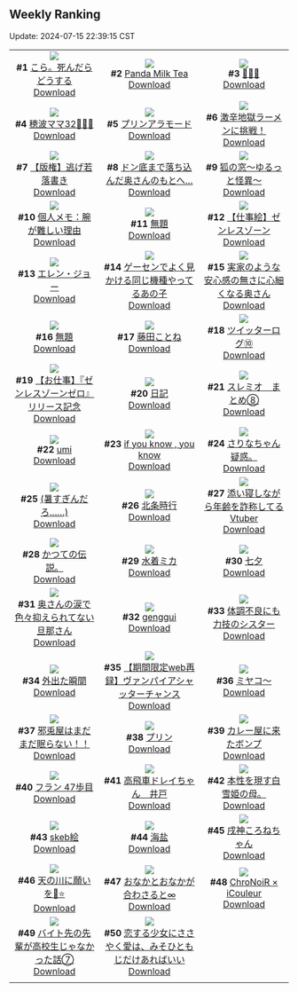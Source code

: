 ## Weekly Ranking
Update: 2024-07-15 22:39:15 CST

|      |      |      |
| :----: | :----: | :----: |
| ![](https://i.pixiv.re/c/240x480/img-master/img/2024/07/11/02/38/33/120413856_p0_master1200.jpg)<br>**#1** [こら。死んだらどうする](https://www.pixiv.net/artworks/120413856)<br>[Download](https://i.pixiv.re/img-original/img/2024/07/11/02/38/33/120413856_p0.jpg) | ![](https://i.pixiv.re/c/240x480/img-master/img/2024/07/10/00/00/22/120391940_p0_master1200.jpg)<br>**#2** [Panda Milk Tea](https://www.pixiv.net/artworks/120391940)<br>[Download](https://i.pixiv.re/img-original/img/2024/07/10/00/00/22/120391940_p0.jpg) | ![](https://i.pixiv.re/c/240x480/img-master/img/2024/07/08/01/10/48/120339739_p0_master1200.jpg)<br>**#3** [🐠🐠🐠](https://www.pixiv.net/artworks/120339739)<br>[Download](https://i.pixiv.re/img-original/img/2024/07/08/01/10/48/120339739_p0.jpg) |
| ![](https://i.pixiv.re/c/240x480/img-master/img/2024/07/08/17/24/39/120353348_p0_master1200.jpg)<br>**#4** [穂波ママ32👨‍👩‍👧](https://www.pixiv.net/artworks/120353348)<br>[Download](https://i.pixiv.re/img-original/img/2024/07/08/17/24/39/120353348_p0.jpg) | ![](https://i.pixiv.re/c/240x480/img-master/img/2024/07/09/20/30/04/120385311_p0_master1200.jpg)<br>**#5** [プリンアラモード](https://www.pixiv.net/artworks/120385311)<br>[Download](https://i.pixiv.re/img-original/img/2024/07/09/20/30/04/120385311_p0.png) | ![](https://i.pixiv.re/c/240x480/img-master/img/2024/07/09/15/34/26/120378889_p0_master1200.jpg)<br>**#6** [激辛地獄ラーメンに挑戦！](https://www.pixiv.net/artworks/120378889)<br>[Download](https://i.pixiv.re/img-original/img/2024/07/09/15/34/26/120378889_p0.png) |
| ![](https://i.pixiv.re/c/240x480/img-master/img/2024/07/08/23/52/54/120364451_p0_master1200.jpg)<br>**#7** [【版権】逃げ若落書き](https://www.pixiv.net/artworks/120364451)<br>[Download](https://i.pixiv.re/img-original/img/2024/07/08/23/52/54/120364451_p0.png) | ![](https://i.pixiv.re/c/240x480/img-master/img/2024/07/09/01/41/15/120365625_p0_master1200.jpg)<br>**#8** [ドン底まで落ち込んだ奥さんのもとへ…](https://www.pixiv.net/artworks/120365625)<br>[Download](https://i.pixiv.re/img-original/img/2024/07/09/01/41/15/120365625_p0.jpg) | ![](https://i.pixiv.re/c/240x480/img-master/img/2024/07/08/00/26/10/120338404_master1200.jpg)<br>**#9** [狐の窓～ゆるっと怪異～](https://www.pixiv.net/artworks/120338404)<br>[Download](https://www.pixiv.net/artworks/120338404) |
| ![](https://i.pixiv.re/c/240x480/img-master/img/2024/07/09/06/00/07/120370959_p0_master1200.jpg)<br>**#10** [個人メモ：腕が難しい理由](https://www.pixiv.net/artworks/120370959)<br>[Download](https://i.pixiv.re/img-original/img/2024/07/09/06/00/07/120370959_p0.jpg) | ![](https://i.pixiv.re/c/240x480/img-master/img/2024/07/08/00/48/47/120339145_p0_master1200.jpg)<br>**#11** [無題](https://www.pixiv.net/artworks/120339145)<br>[Download](https://i.pixiv.re/img-original/img/2024/07/08/00/48/47/120339145_p0.png) | ![](https://i.pixiv.re/c/240x480/img-master/img/2024/07/08/00/00/03/120337029_p0_master1200.jpg)<br>**#12** [【仕事絵】ゼンレスゾーン](https://www.pixiv.net/artworks/120337029)<br>[Download](https://i.pixiv.re/img-original/img/2024/07/08/00/00/03/120337029_p0.png) |
| ![](https://i.pixiv.re/c/240x480/img-master/img/2024/07/09/00/00/18/120364761_p0_master1200.jpg)<br>**#13** [エレン・ジョー](https://www.pixiv.net/artworks/120364761)<br>[Download](https://i.pixiv.re/img-original/img/2024/07/09/00/00/18/120364761_p0.jpg) | ![](https://i.pixiv.re/c/240x480/img-master/img/2024/07/09/15/01/01/120378388_p0_master1200.jpg)<br>**#14** [ゲーセンでよく見かける同じ機種やってるあの子](https://www.pixiv.net/artworks/120378388)<br>[Download](https://i.pixiv.re/img-original/img/2024/07/09/15/01/01/120378388_p0.jpg) | ![](https://i.pixiv.re/c/240x480/img-master/img/2024/07/08/00/08/30/120337725_p0_master1200.jpg)<br>**#15** [実家のような安心感の無さに心細くなる奥さん](https://www.pixiv.net/artworks/120337725)<br>[Download](https://i.pixiv.re/img-original/img/2024/07/08/00/08/30/120337725_p0.jpg) |
| ![](https://i.pixiv.re/c/240x480/img-master/img/2024/07/09/00/57/40/120366743_p0_master1200.jpg)<br>**#16** [無題](https://www.pixiv.net/artworks/120366743)<br>[Download](https://i.pixiv.re/img-original/img/2024/07/09/00/57/40/120366743_p0.jpg) | ![](https://i.pixiv.re/c/240x480/img-master/img/2024/07/08/00/00/26/120337147_p0_master1200.jpg)<br>**#17** [藤田ことね](https://www.pixiv.net/artworks/120337147)<br>[Download](https://i.pixiv.re/img-original/img/2024/07/08/00/00/26/120337147_p0.jpg) | ![](https://i.pixiv.re/c/240x480/img-master/img/2024/07/09/15/00/38/120378380_p0_master1200.jpg)<br>**#18** [ツイッターログ⑩](https://www.pixiv.net/artworks/120378380)<br>[Download](https://i.pixiv.re/img-original/img/2024/07/09/15/00/38/120378380_p0.jpg) |
| ![](https://i.pixiv.re/c/240x480/img-master/img/2024/07/08/12/00/10/120348209_p0_master1200.jpg)<br>**#19** [【お仕事】『ゼンレスゾーンゼロ』リリース記念](https://www.pixiv.net/artworks/120348209)<br>[Download](https://i.pixiv.re/img-original/img/2024/07/08/12/00/10/120348209_p0.jpg) | ![](https://i.pixiv.re/c/240x480/img-master/img/2024/07/09/15/23/13/120378731_p0_master1200.jpg)<br>**#20** [日記](https://www.pixiv.net/artworks/120378731)<br>[Download](https://i.pixiv.re/img-original/img/2024/07/09/15/23/13/120378731_p0.png) | ![](https://i.pixiv.re/c/240x480/img-master/img/2024/07/09/00/00/25/120364790_p0_master1200.jpg)<br>**#21** [スレミオ＿まとめ⑧](https://www.pixiv.net/artworks/120364790)<br>[Download](https://i.pixiv.re/img-original/img/2024/07/09/00/00/25/120364790_p0.jpg) |
| ![](https://i.pixiv.re/c/240x480/img-master/img/2024/07/09/00/00/17/120364759_p0_master1200.jpg)<br>**#22** [umi](https://www.pixiv.net/artworks/120364759)<br>[Download](https://i.pixiv.re/img-original/img/2024/07/09/00/00/17/120364759_p0.png) | ![](https://i.pixiv.re/c/240x480/img-master/img/2024/07/09/12/19/52/120375964_p0_master1200.jpg)<br>**#23** [if you know , you know](https://www.pixiv.net/artworks/120375964)<br>[Download](https://i.pixiv.re/img-original/img/2024/07/09/12/19/52/120375964_p0.png) | ![](https://i.pixiv.re/c/240x480/img-master/img/2024/07/08/17/19/53/120353259_p0_master1200.jpg)<br>**#24** [さりなちゃん疑惑。](https://www.pixiv.net/artworks/120353259)<br>[Download](https://i.pixiv.re/img-original/img/2024/07/08/17/19/53/120353259_p0.jpg) |
| ![](https://i.pixiv.re/c/240x480/img-master/img/2024/07/08/17/10/30/120353087_p0_master1200.jpg)<br>**#25** [(暑すぎんだろ……)](https://www.pixiv.net/artworks/120353087)<br>[Download](https://i.pixiv.re/img-original/img/2024/07/08/17/10/30/120353087_p0.jpg) | ![](https://i.pixiv.re/c/240x480/img-master/img/2024/07/08/00/00/32/120337179_p0_master1200.jpg)<br>**#26** [北条時行](https://www.pixiv.net/artworks/120337179)<br>[Download](https://i.pixiv.re/img-original/img/2024/07/08/00/00/32/120337179_p0.png) | ![](https://i.pixiv.re/c/240x480/img-master/img/2024/07/09/20/16/22/120384956_p0_master1200.jpg)<br>**#27** [添い寝しながら年齢を詐称してるVtuber](https://www.pixiv.net/artworks/120384956)<br>[Download](https://i.pixiv.re/img-original/img/2024/07/09/20/16/22/120384956_p0.png) |
| ![](https://i.pixiv.re/c/240x480/img-master/img/2024/07/08/00/29/57/120338526_p0_master1200.jpg)<br>**#28** [かつての伝説。](https://www.pixiv.net/artworks/120338526)<br>[Download](https://i.pixiv.re/img-original/img/2024/07/08/00/29/57/120338526_p0.jpg) | ![](https://i.pixiv.re/c/240x480/img-master/img/2024/07/09/11/30/11/120375130_p0_master1200.jpg)<br>**#29** [水着ミカ](https://www.pixiv.net/artworks/120375130)<br>[Download](https://i.pixiv.re/img-original/img/2024/07/09/11/30/11/120375130_p0.jpg) | ![](https://i.pixiv.re/c/240x480/img-master/img/2024/07/09/02/29/45/120368553_p0_master1200.jpg)<br>**#30** [七夕](https://www.pixiv.net/artworks/120368553)<br>[Download](https://i.pixiv.re/img-original/img/2024/07/09/02/29/45/120368553_p0.png) |
| ![](https://i.pixiv.re/c/240x480/img-master/img/2024/07/10/00/08/53/120392458_p0_master1200.jpg)<br>**#31** [奥さんの涙で色々抑えられてない旦那さん](https://www.pixiv.net/artworks/120392458)<br>[Download](https://i.pixiv.re/img-original/img/2024/07/10/00/08/53/120392458_p0.jpg) | ![](https://i.pixiv.re/c/240x480/img-master/img/2024/07/10/12/51/25/120402888_p0_master1200.jpg)<br>**#32** [genggui](https://www.pixiv.net/artworks/120402888)<br>[Download](https://i.pixiv.re/img-original/img/2024/07/10/12/51/25/120402888_p0.jpg) | ![](https://i.pixiv.re/c/240x480/img-master/img/2024/07/10/19/37/49/120410411_p0_master1200.jpg)<br>**#33** [体調不良にも力技のシスター](https://www.pixiv.net/artworks/120410411)<br>[Download](https://i.pixiv.re/img-original/img/2024/07/10/19/37/49/120410411_p0.jpg) |
| ![](https://i.pixiv.re/c/240x480/img-master/img/2024/07/09/07/58/49/120372441_p0_master1200.jpg)<br>**#34** [外出た瞬間](https://www.pixiv.net/artworks/120372441)<br>[Download](https://i.pixiv.re/img-original/img/2024/07/09/07/58/49/120372441_p0.jpg) | ![](https://i.pixiv.re/c/240x480/img-master/img/2024/07/08/19/34/55/120356410_p0_master1200.jpg)<br>**#35** [【期間限定web再録】ヴァンパイアシャッターチャンス](https://www.pixiv.net/artworks/120356410)<br>[Download](https://i.pixiv.re/img-original/img/2024/07/08/19/34/55/120356410_p0.jpg) | ![](https://i.pixiv.re/c/240x480/img-master/img/2024/07/09/11/33/29/120375188_p0_master1200.jpg)<br>**#36** [ミヤコ〜](https://www.pixiv.net/artworks/120375188)<br>[Download](https://i.pixiv.re/img-original/img/2024/07/09/11/33/29/120375188_p0.jpg) |
| ![](https://i.pixiv.re/c/240x480/img-master/img/2024/07/08/21/00/08/120358638_p0_master1200.jpg)<br>**#37** [邪兎屋はまだまだ眠らない！！](https://www.pixiv.net/artworks/120358638)<br>[Download](https://i.pixiv.re/img-original/img/2024/07/08/21/00/08/120358638_p0.jpg) | ![](https://i.pixiv.re/c/240x480/img-master/img/2024/07/09/20/20/44/120385064_p0_master1200.jpg)<br>**#38** [プリン](https://www.pixiv.net/artworks/120385064)<br>[Download](https://i.pixiv.re/img-original/img/2024/07/09/20/20/44/120385064_p0.jpg) | ![](https://i.pixiv.re/c/240x480/img-master/img/2024/07/09/01/04/44/120366953_p0_master1200.jpg)<br>**#39** [カレー屋に来たボンプ](https://www.pixiv.net/artworks/120366953)<br>[Download](https://i.pixiv.re/img-original/img/2024/07/09/01/04/44/120366953_p0.jpg) |
| ![](https://i.pixiv.re/c/240x480/img-master/img/2024/07/10/19/51/32/120410752_p0_master1200.jpg)<br>**#40** [フラン 47歩目](https://www.pixiv.net/artworks/120410752)<br>[Download](https://i.pixiv.re/img-original/img/2024/07/10/19/51/32/120410752_p0.jpg) | ![](https://i.pixiv.re/c/240x480/img-master/img/2024/07/08/18/46/44/120355242_p0_master1200.jpg)<br>**#41** [高飛車ドレイちゃん　井戸](https://www.pixiv.net/artworks/120355242)<br>[Download](https://i.pixiv.re/img-original/img/2024/07/08/18/46/44/120355242_p0.png) | ![](https://i.pixiv.re/c/240x480/img-master/img/2024/07/10/00/28/48/120393017_p0_master1200.jpg)<br>**#42** [本性を現す白雪姫の母。](https://www.pixiv.net/artworks/120393017)<br>[Download](https://i.pixiv.re/img-original/img/2024/07/10/00/28/48/120393017_p0.jpg) |
| ![](https://i.pixiv.re/c/240x480/img-master/img/2024/07/09/23/25/17/120390811_p0_master1200.jpg)<br>**#43** [skeb絵](https://www.pixiv.net/artworks/120390811)<br>[Download](https://i.pixiv.re/img-original/img/2024/07/09/23/25/17/120390811_p0.png) | ![](https://i.pixiv.re/c/240x480/img-master/img/2024/07/09/19/03/53/120383113_p0_master1200.jpg)<br>**#44** [海盐](https://www.pixiv.net/artworks/120383113)<br>[Download](https://i.pixiv.re/img-original/img/2024/07/09/19/03/53/120383113_p0.jpg) | ![](https://i.pixiv.re/c/240x480/img-master/img/2024/07/08/00/00/19/120337105_p0_master1200.jpg)<br>**#45** [戌神ころねちゃん](https://www.pixiv.net/artworks/120337105)<br>[Download](https://i.pixiv.re/img-original/img/2024/07/08/00/00/19/120337105_p0.jpg) |
| ![](https://i.pixiv.re/c/240x480/img-master/img/2024/07/09/19/09/25/120383252_p0_master1200.jpg)<br>**#46** [天の川に願いを🎋⭐️](https://www.pixiv.net/artworks/120383252)<br>[Download](https://i.pixiv.re/img-original/img/2024/07/09/19/09/25/120383252_p0.jpg) | ![](https://i.pixiv.re/c/240x480/img-master/img/2024/07/10/01/16/39/120394168_p0_master1200.jpg)<br>**#47** [おなかとおなかが合わさると∞](https://www.pixiv.net/artworks/120394168)<br>[Download](https://i.pixiv.re/img-original/img/2024/07/10/01/16/39/120394168_p0.jpg) | ![](https://i.pixiv.re/c/240x480/img-master/img/2024/07/10/21/32/11/120413791_p0_master1200.jpg)<br>**#48** [ChroNoiR × iCouleur](https://www.pixiv.net/artworks/120413791)<br>[Download](https://i.pixiv.re/img-original/img/2024/07/10/21/32/11/120413791_p0.jpg) |
| ![](https://i.pixiv.re/c/240x480/img-master/img/2024/07/09/23/38/39/120391252_p0_master1200.jpg)<br>**#49** [バイト先の先輩が高校生じゃなかった話⑦](https://www.pixiv.net/artworks/120391252)<br>[Download](https://i.pixiv.re/img-original/img/2024/07/09/23/38/39/120391252_p0.jpg) | ![](https://i.pixiv.re/c/240x480/img-master/img/2024/07/08/00/00/23/120337128_p0_master1200.jpg)<br>**#50** [恋する少女にささやく愛は、みそひともじだけあればいい](https://www.pixiv.net/artworks/120337128)<br>[Download](https://i.pixiv.re/img-original/img/2024/07/08/00/00/23/120337128_p0.png) |
|      |
